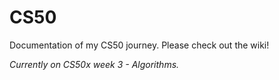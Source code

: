 # CS50
Documentation of my CS50 journey.
Please check out the wiki!

_Currently on CS50x week 3 - Algorithms._
